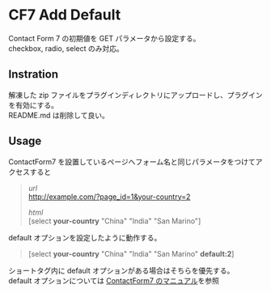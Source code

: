 # CF7 Add Default

Contact Form 7 の初期値を GET パラメータから設定する。  
checkbox, radio, select のみ対応。  

## Instration

解凍した zip ファイルをプラグインディレクトリにアップロードし、プラグインを有効にする。  
README.md は削除して良い。


## Usage

ContactForm7 を設置しているページへフォーム名と同じパラメータをつけてアクセスすると

> *url*  
> http://example.com/?page_id=1&your-country=2  
> 
> *html*  
> [select **your-country** "China" "India" "San Marino"]


default オプションを設定したように動作する。

> [select **your-country** "China" "India" "San Marino" **default:2**]


ショートタグ内に default オプションがある場合はそちらを優先する。  
default オプションについては [ContactForm7 のマニュアル](http://contactform7.com/ja/checkboxes-radio-buttons-and-menus/)を参照
